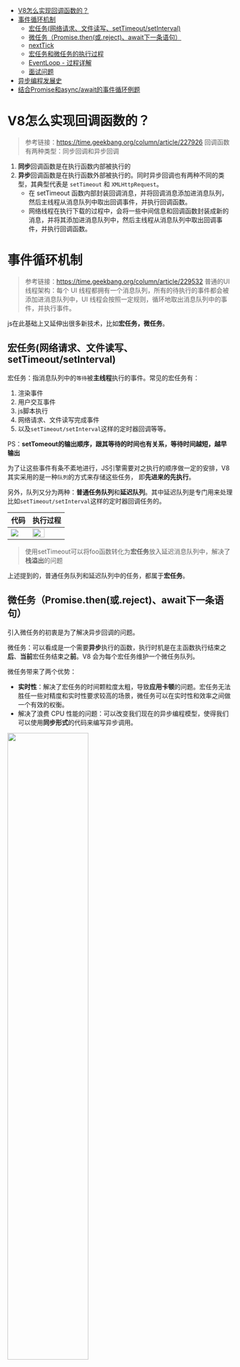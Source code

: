 - [V8怎么实现回调函数的？](#v8怎么实现回调函数的)
- [事件循环机制](#事件循环机制)
  - [宏任务(网络请求、文件读写、setTimeout/setInterval)](#宏任务网络请求文件读写settimeoutsetinterval)
  - [微任务（Promise.then(或.reject)、await下一条语句）](#微任务promisethen或rejectawait下一条语句)
  - [nextTick](#nexttick)
  - [宏任务和微任务的执行过程](#宏任务和微任务的执行过程)
  - [EventLoop - 过程详解](#eventloop---过程详解)
  - [面试问题](#面试问题)
- [异步编程发展史](#异步编程发展史)
- [结合Promise和async/await的事件循环例题](#结合promise和asyncawait的事件循环例题)




# V8怎么实现回调函数的？
> 参考链接：https://time.geekbang.org/column/article/227926
回调函数有两种类型：同步回调和异步回调
1. **同步**回调函数是在执行函数内部被执行的
2. **异步**回调函数是在执行函数外部被执行的。同时异步回调也有两种不同的类型，其典型代表是 `setTimeout` 和 `XMLHttpRequest`。
   * 在 setTimeout 函数内部封装回调消息，并将回调消息添加进消息队列，然后主线程从消息队列中取出回调事件，并执行回调函数。
   * 网络线程在执行下载的过程中，会将一些中间信息和回调函数封装成新的消息，并将其添加进消息队列中，然后主线程从消息队列中取出回调事件，并执行回调函数。

# 事件循环机制
> 参考链接：https://time.geekbang.org/column/article/229532
普通的UI线程架构：每个 UI 线程都拥有一个消息队列，所有的待执行的事件都会被添加进消息队列中，UI 线程会按照一定规则，循环地取出消息队列中的事件，并执行事件。

js在此基础上又延伸出很多新技术，比如**宏任务，微任务**。

## 宏任务(网络请求、文件读写、setTimeout/setInterval)
宏任务：指消息队列中的`等待`被**主线程**执行的事件。常见的宏任务有：
1. 渲染事件
2. 用户交互事件
3. js脚本执行
4. 网络请求、文件读写完成事件
5. 以及`setTimeout/setInterval`这样的定时器回调等等。

PS：**setTomeout的输出顺序，跟其等待的时间也有关系，等待时间越短，越早输出**

为了让这些事件有条不紊地进行，JS引擎需要对之执行的顺序做一定的安排，V8 其实采用的是一种`队列`的方式来存储这些任务， 即**先进来的先执行**。

另外，队列又分为两种：**普通任务队列**和**延迟队列**。其中延迟队列是专门用来处理比如`setTimeout/setInterval`这样的定时器回调任务的。


|代码|执行过程|
|--|--|
|<img src='./picture/code5.png'/>|<img src='./picture/pic6.png' width=65%/>|

>使用setTimeout可以将foo函数转化为**宏任务**放入延迟消息队列中，解决了**栈溢出**的问题

上述提到的，普通任务队列和延迟队列中的任务，都属于**宏任务**。

## 微任务（Promise.then(或.reject)、await下一条语句）
引入微任务的初衷是为了解决异步回调的问题。

微任务：可以看成是一个需要**异步**执行的函数，执行时机是在主函数执行结束之**后**、**当前**宏任务结束之**前**。V8 会为每个宏任务维护一个微任务队列。

微任务带来了两个优势：
* **实时性**：解决了宏任务的时间颗粒度太粗，导致**应用卡顿**的问题。宏任务无法胜任一些对精度和实时性要求较高的场景，微任务可以在实时性和效率之间做一个有效的权衡。
* 解决了浪费 CPU 性能的问题：可以改变我们现在的异步编程模型，使得我们可以使用**同步形式**的代码来编写异步调用。

<img src='./picture/micro.png' width=60%/>

微任务是基于消息队列、事件循环、UI 主线程还有堆栈而来的，然后基于**微任务**，又可以延伸出`协程、Promise、Generator、await/async` 等现代前端经常使用的一些技术。

常见的**微任务**有
1. `MutationObserver`(提供了监视对 DOM 树所做更改的能力)、`Promise.then(或.reject)` 
2. 以及以 Promise 为基础开发的其他技术(比如`fetch API`), 还包括 V8 的垃圾回收过程。
3. `await`**后面**的语句会`同步`执行（await后面的语句可以看成是一个`Promise`来执行）。当Promise对象的状态变成`resolve`后，才会执行await的下一句语句，并且`await下一句语句会被当成微任务`添加到当前任务队列的末尾异步执行。


PS:
1. `new Promise(******)`，****** 这个位置的代码是 `同步执行`的。`Promise.then(****)`是**微任务**，会放入微任务队列。
2. 等待await后面的操作执行完毕(即返回Promise`成功状态`)，才会执行下一句语句, 并且会被当成**微任务**放在当前微任务队列末尾。如果得到Promise的`reject`值，则报错并结束该函数的执行，await下一条语句不会执行。

## nextTick
process.nextTick 属于微任务，是在当前执行栈的尾部，会照成IO阻塞

当事件循环准备进入下一个阶段(去取宏任务)之前，会先检`·nextTick queue`中是否有任务，如果有，那么会先清空这个队列。

当所有当`同步任务`执行完毕之后就会执行`nextTick`


## 宏任务和微任务的执行过程
开始 -> 取第一个宏任务队列里的任务执行(可以认为同步任务队列是第一个task queue) -> 取微任务队列全部任务依次执行 -> 取下一个宏任务队列里的任务执行 -> 再次取出微任务队列全部任务执行 -> … 这样循环往复

## EventLoop - 过程详解
总结：
1. 一开始整段脚本作为第一个`宏任务`执行，并将**全局执行上下文**压入调用栈。并在执行上下文中创建一个空的微任务队列。
2. 执行过程中`同步代码`直接压入`调用栈`直接执行，`宏任务`进入宏任务队列(即消息队列)，`微任务`进入微任务队列
3. "调用栈"中的所有同步任务执行完毕，当前宏任务执行完出队，理解检查当前`微任务队列`，如果有则依次执行，直到微任务队列为空
4. 执行队首新的宏任务，回到2，依此循环，直到宏任务和微任务队列都为空。

**PS：**
* 同一次事件循环中，微任务永远在宏任务之前执行。
* 微任务是在当前的任务快要执行结束之前执行的，宏任务是消息队列中的任务，主线程执行完一个宏任务之后，便会接着从消息队列中取出下一个宏任务并执行。  

**具体例子：**
```js
function bar(){
  console.log('bar')
  Promise.resolve().then(
    (str) =>console.log('micro-bar')
  ) 
  setTimeout((str) =>console.log('macro-bar'),0)
}


function foo() {
  console.log('foo')
  Promise.resolve().then(
    (str) =>console.log('micro-foo')
  ) 
  setTimeout((str) =>console.log('macro-foo'),0)
  
  bar()
}
foo()
console.log('global')
Promise.resolve().then(
  (str) =>console.log('micro-global')
) 
setTimeout((str) =>console.log('macro-global'),0)
```

打印结果：
```js
foo
bar
global
micro-foo
micro-bar
micro-global
macro-foo
macro-bar
macro-global
```

**过程分析：**
1. 一开始整段脚本作为第一个`宏任务`执行，并将**全局执行上下文**压入调用栈。
   
   <img src="./picture/EventLoop1.png" width=80%/>
2. 执行 foo 函数的调用，V8 会先创建 foo 函数的执行上下文，并将其压入到栈中。先执行同步代码，打印`foo`。接着执行 `Promise.resolve`，这会触发一个 micro-foo **微**任务，V8 会将该微任务添加进微任务队列。然后执行 `setTimeout` 方法。该方法会触发了一个 macro-foo **宏**任务，V8 会将该宏任务添加进消息队列。
   
   <img src="./picture/EventLoop2.png" width=80%/>
3. foo 函数调用了 bar 函数，那么 V8 需要再创建 bar 函数的执行上下文，并将其压入栈中。也是先执行同步代码，打印`bar`。接着执行 `Promise.resolve`，这会触发一个 micro-bar **微**任务，该微任务会被添加进微任务队列。然后执行 `setTimeout` 方法，这也会触发一个 macro-bar **宏**任务，宏任务同样也会被添加进消息队列
   
   <img src="./picture/EventLoop3.png" width=80%/>
4. bar 函数执行结束并退出，bar 函数的执行上下文也会从栈中弹出，紧接着 foo 函数执行结束并退出，foo 函数的执行上下文也随之从栈中被弹出。紧接着就执行同步代码， `console.log('global')`。
   
   <img src="./picture/EventLoop4.png" width=80%/>
5. 紧接着就要执行**全局环境**中的代码 Promise.resolve 了，这会触发一个 micro-global 微任务，V8 会将该微任务添加进微任务队列。接着又执行 setTimeout 方法，该方法会触发了一个 macro-global 宏任务，V8 会将该宏任务添加进消息队列。
   
    <img src="./picture/EventLoop5.png" width=80%/>
6. 当全局执行上下文环境中的代码执行完毕后，V8 会检查**微任务队列**，如果微任务队列中存在微任务，那么 V8 会依次取出微任务，并按照顺行执行(**先进先出**)。micro-foo、micro-bar、micro-global。
   
   <img src="./picture/EventLoop6.png" width=80%/>
7. 等微任务队列中的所有**微任务**都执行完成之后，当前的宏任务也就执行结束了.接。来主线程会继续重复执行从**消息队列**中取出任务、执行任务的过程。于正常情况下，取出宏任务的顺序是按照**先进先出**的顺序，所有最后打印出来的顺序是：macro-foo、macro-bar、macro-global。

## 面试问题
1. **执行宏任务时，遇到了微任务会怎么样执行？**
   
   执行宏任务时，遇到微任务，会将该微任务放进微任务队列的末尾，当当前宏任务执行完毕之后，再按顺序执行微任务队列里面的任务。
2. **执行宏任务，遇到了宏任务呢？执行微任务，遇到宏任务呢？**
   
   这两种情况一样，都会将宏任务放进宏任务队列的末尾。

   始终牢记，微任务优先级高于宏任务，每一个宏任务执行完之后，一定会先去检查微任务队列是否有任务，等微任务全部执行完之后，才会继续执行下一个宏任务。
3. **在微任务触发新的微任务，会怎么样？**
   
   当执行微任务时遇到微任务，会将新遇到的微任务放在当前微任务的末尾，等微任务队列清空之后，再执行下一个宏任务。
4. **在微任务中循环地触发新的微任务呢？**
   ```js
   function foo() {
     return Promise.resolve().then(foo)
   }
   foo()
   ```
   当前的宏任务无法退出，导致消息队列中其他的宏任务是无法被执行的，具体体现为页面**卡死**。但**不会造成栈溢出错误**，因为由于 V8 每次执行微任务时，都会退出当前foo函数的调用栈。

# 异步编程发展史
详见[《异步编程(promise、generator、async,await)》](../js/异步编程(promise、generator、async,await))章节
<!-- **回调地狱**是为了实现代码顺序执行而出现的一种操作，它会造成我们的代码可读性非常差，后期不好维护。如下代码，变形成了回调地狱：
```js
doAsync1(function(result1) {
  doAsync2(result1, function(result2) {
    doAsync3(result2, function(result3) {
      console.log(result3);
    });
  });
});
```

## Promise
Promise：将原来的用回调函数的异步编程方法转成用`relsove`和`reject`触发事件， 用`then`和`catch`捕获成功或者失败的状态执行相应代码的异步编程的方法。

```js
// 1. 创造promise实例
const promise = new Promise((resolve, reject) => {
  // ... some code

  if (/* 异步操作成功 */){
    resolve(value);
  } else {
    reject(error);
  }
});

// 2. Promise实例生成以后，可以用then方法分别指定resolved状态和rejected状态的回调函数。
promise.then((val) => {
  // success
}, (error) => {
  // failure
});
```

## 生成器Generators/ yield
Generator函数是将函数**分步骤阻塞**，只有主动调用`next()`才能进行下一步。

* 语法上，首先可以把它理解成，Generator 函数是一个状态机，封装了多个内部状态。
* Generator 函数除了状态机，还是一个遍历器对象生成函数。
* 可暂停函数, yield可暂停，next方法可启动，每次返回的是yield后的表达式结果。
* yield表达式本身没有返回值，或者说总是返回undefined。next方法可以带一个参数，该参数就会被当作上一个yield表达式的返回值。

**例子**
```js
function *foo(x) {
  let y = 2 * (yield (x + 1))
  let z = yield (y / 3)
  return (x + y + z)
}
let it = foo(5)
console.log(it.next())   // => {value: 6, done: false}
console.log(it.next(12)) // => {value: 8, done: false}
console.log(it.next(13)) // => {value: 42, done: true}
```
分析：
1. 首先 Generator 函数调用和普通函数不同，它会返回一个迭代器
2. 当执行第一次 next 时，传参会被忽略，并且函数暂停在 yield (x + 1) 处，所以返回 5 + 1 = 6
3. 当执行第二次 next 时，传入的参数12就会被当作上一个yield表达式的返回值，如果你不传参，yield 永远返回 undefined。此时 let y = 2 * 12，所以第二个 yield 等于 2 * 12 / 3 = 8
4. 当执行第三次 next 时，传入的参数13就会被当作上一个yield表达式的返回值，所以 z = 13, x = 5, y = 24，相加等于 42

实际开发一般会配合`co`库去使用。co是一个为Node.js和浏览器打造的基于生成器的流程控制工具，借助于Promise，你可以使用更加优雅的方式编写非阻塞代码。

我们可以通过 Generator 函数解决回调地狱的问题.
```js
function *fetch() {
    yield ajax(url, () => {})
    yield ajax(url1, () => {})
    yield ajax(url2, () => {})
}
let it = fetch()
let result1 = it.next()
let result2 = it.next()
let result3 = it.next()
```

## async/await：异步编程的“终极”方案
async本质上是generator的语法糖,自带一个状态机，在await的部分`等待`返回， 返回后`自动`执行下一步。`内置了执行器`。

而且相较于Promise,async的优越性就是把每次异步返回的结果从then中拿到最外层的方法中，不需要链式调用，只要用`同步`的写法就可以了。更加直观而且，更适合处理`并发`调用的问题。

>MDN 的定义: async 是一个通过异步执行并隐式`返回 Promise `作为结果的函数。

* async/await是基于Promise实现的，它不能用于普通的回调函数。
* async/await与Promise一样，是非阻塞的。
* async/await使得异步代码看起来像同步代码，这正是它的魔力所在。
* async 表示这是一个async函数，而await只能在这个函数里面使用。
* await 会将后面的语句可以看成是一个`Promise`来执行
* await 表示在这里**等待**await后面的操作执行完毕(等待返回Promise`成功状态`)才会恢复async函数的执行（执行await下一条语句），并得到 resolve 的值，作为 await 表达式的运算结果。如果得到Promise的`reject`值，则报错并结束该函数的执行，await下一条语句不会执行。
  ```js
   const fn =  new Promise((resolve, reject) => {
     // ... some code
     if (/* 异步操作成功 */){
       resolve('成功了');
     } else {
       reject('出错了');
     }
   })

   fn.then(res => {
      console.log(res); // 成功了
   }).catch(err => {
      console.log(err); // 出错了
   });

   // 等同于
   try {
      const val = await fn(); 
      console.log(val); // 成功了
   }catch (err) {
      console.log(err); // 出错了
   }
  ```
* await 后面紧跟着的代码是一个耗时的操作或者是一个异步操作。
* await 后面必须是一个`Promise对象`，如果不是会被转化为一个已完成状态的Promise

## 总结
<img src='./picture/pic7.png' width=60% /> -->


# 结合Promise和async/await的事件循环例题
**例题一：**
```js
console.log(1)
setTimeout(()=>{console.log(2)},1000)
async function fn(){
    console.log(3)
    setTimeout(()=>{console.log(4)},20)
    return Promise.reject()
}
async function run(){
    console.log(5)
    await fn()
    console.log(6)
}
run()
//需要执行150ms左右，虽然第二个setTimeout已经到达时间，但不会执行，
for(let i=0;i<90000000;i++){}
setTimeout(()=>{
    console.log(7)
    new Promise(resolve=>{
        console.log(8)
        resolve()
    }).then(()=>{console.log(9)})
},0)
console.log(10)
```
结果：`1 5 3 10 7 8 9 4 2`


解释：
1. 首先执行同步代码，输出 1，遇见第一个setTimeout，将其回调放入任务队列（宏任务）当中，
2. 继续往下执行运行run(),打印出 5，
3. 并往下执行，遇见 await fn()，将其放入任务队列（微任务）
4. await fn() 当前这一行代码执行时，
5. fn函数会立即执行的,打印出3，
6. 遇见第二个setTimeout，将其回调放入任务队列（宏任务），
7. await fn() 下面的代码需要等待返回Promise`成功状态`才会执行，所以6是不会被打印的。
8. 继续往下执行，遇到for循环同步代码，`需要等150ms,虽然第二个setTimeout已经到达时间，但不会执行`，
9. 遇见第三个setTimeout，将其回调放入任务队列（宏任务），然后打印出10。
值得注意的是，这个定时器 推迟时间0毫秒实际上达不到的。根据HTML5标准，setTimeOut推迟执行的时间，最少是4毫秒。
10. 同步代码执行完毕，此时没有微任务，就去执行宏任务，
11. 上面提到**已经到点**的setTimeout先执行，打印出**7**
12. 然后new Promise的时候会立即把executor函数执行(是**同步**操作)，打印出8
13. 然后在执行resolve时，触发微任务，于是打印出9
14. 当前宏任务执行完毕，再去消息队列里面去下一个**已经到点**的setTimeout宏任务，打印出4
15. 最后执行第一个setTimeout的宏任务，打印出2

ps：`setTomeout的输出顺序，跟其等待的时间也有关系，等待时间越短，越早输出`


**例题二：**

把例题一中的`return Promise.reject()`改成`return Promise.resolve()`，输出结果是什么

结果：`1 5 3 10 6 7 8 9 4 2`

解释：

当Promise对象的状态变成`resolve`后，才会执行await的下一句语句，并且`await下一句语句会被当成微任务`添加到**当前**任务队列的末尾异步执行。

其他顺序不变

**例题3：**
```js
new Promise(resolve => {
    resolve(1);
    
    Promise.resolve().then(() => {
    	// t2
    	console.log(2)
    });
    console.log(4)
}).then(t => {
	// t1
	console.log(t)
});
console.log(3);
```
结果：`4->3->2->1`

解释：
1. script 任务先运行。首先遇到 Promise 实例，构造函数首先执行，所以首先输出了 4。此时 microtask 的任务有 t2 和 t1，且顺序为t2 -> t1
2. script 任务继续运行，输出 3。至此，第一个宏任务执行完成。
3. 执行所有的微任务，先后取出 t2 和 t1，分别输出 2 和 1
4. 代码执行完毕

*为什么 t2 会先执行呢？*理由如下：

Promise.resolve 方法允许调用时不带参数，直接返回一个resolved 状态的 Promise 对象。立即 resolved 的 Promise 对象，是在本轮“事件循环”（event loop）的结束时，而不是在下一轮“事件循环”的开始时

**例题4：**
```js
async function async1(){
    console.log('async1 start');
    await async2()  // async2是同步 await 之后的任务也是微任务（async1 end）
    console.log('async1 end') 
}
async function async2(){
    console.log('async2')
}
console.log('script start')
setTimeout(function(){
    console.log('setTimeout0')
},0)
setTimeout(function(){
    console.log('setTimeout3')
},0)
setImmediate(()=>console.log('setImmediate'))
process.nextTick(()=>console.log('nextTick')) // 当所有当同步任务执行完毕之后就会执行nextTick
async1()
new Promise(function(resolve){
    console.log('promise1')
    resolve()
    console.log('promise2') // 这个虽然放在了resolve（）之后，但也是同步任务，会被立即执行
}).then(function(){
    console.log('promise3')
})
console.log('script end')
```
结果：
```
script start
async1 start
async2
promise1
promise2
script end
nextTick
async1 end
promise3
setTimeout0
setTimeout3
setImmediate
```


